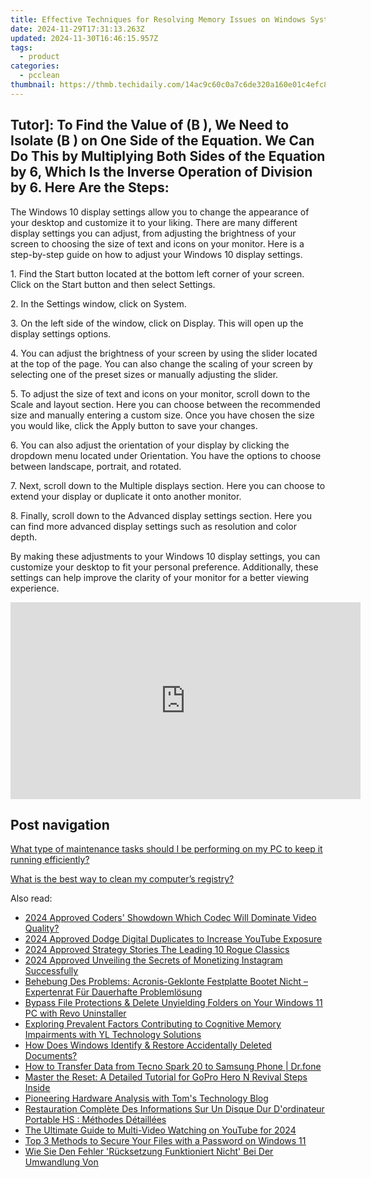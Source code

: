 ```yaml
---
title: Effective Techniques for Resolving Memory Issues on Windows Systems - Insights by YL Computing
date: 2024-11-29T17:31:13.263Z
updated: 2024-11-30T16:46:15.957Z
tags:
  - product
categories:
  - pcclean
thumbnail: https://thmb.techidaily.com/14ac9c60c0a7c6de320a160e01c4efc88f6a5375e7f1f2f22a50af90ed0a0cd5.jpg
---
```


## Tutor]: To Find the Value of \(B \), We Need to Isolate \(B \) on One Side of the Equation. We Can Do This by Multiplying Both Sides of the Equation by 6, Which Is the Inverse Operation of Division by 6. Here Are the Steps:

The Windows 10 display settings allow you to change the appearance of your desktop and customize it to your liking. There are many different display settings you can adjust, from adjusting the brightness of your screen to choosing the size of text and icons on your monitor. Here is a step-by-step guide on how to adjust your Windows 10 display settings. 

1\. Find the Start button located at the bottom left corner of your screen. Click on the Start button and then select Settings.

2\. In the Settings window, click on System.

3\. On the left side of the window, click on Display. This will open up the display settings options. 

4\. You can adjust the brightness of your screen by using the slider located at the top of the page. You can also change the scaling of your screen by selecting one of the preset sizes or manually adjusting the slider.

5\. To adjust the size of text and icons on your monitor, scroll down to the Scale and layout section. Here you can choose between the recommended size and manually entering a custom size. Once you have chosen the size you would like, click the Apply button to save your changes.

6\. You can also adjust the orientation of your display by clicking the dropdown menu located under Orientation. You have the options to choose between landscape, portrait, and rotated.

7\. Next, scroll down to the Multiple displays section. Here you can choose to extend your display or duplicate it onto another monitor.

8\. Finally, scroll down to the Advanced display settings section. Here you can find more advanced display settings such as resolution and color depth. 

By making these adjustments to your Windows 10 display settings, you can customize your desktop to fit your personal preference. Additionally, these settings can help improve the clarity of your monitor for a better viewing experience.

<!-- affiliate ads begin -->
<iframe width="560" height="315" src="https://www.youtube.com/embed/aYH0B2HqcIM?si=3fkoG85L6hAeB4ok" title="YouTube video player" frameborder="0" allow="accelerometer; autoplay; clipboard-write; encrypted-media; gyroscope; picture-in-picture; web-share" referrerpolicy="strict-origin-when-cross-origin" allowfullscreen></iframe>
<!-- affiliate ads end -->

## Post navigation

[What type of maintenance tasks should I be performing on my PC to keep it running efficiently?](https://tools.techidaily.com/pcclean/products/)

[What is the best way to clean my computer’s registry?](https://tools.techidaily.com/pcclean/products/)

<ins class="adsbygoogle"
     style="display:block"
     data-ad-format="autorelaxed"
     data-ad-client="ca-pub-7571918770474297"
     data-ad-slot="1223367746"></ins>

<ins class="adsbygoogle"
     style="display:block"
     data-ad-client="ca-pub-7571918770474297"
     data-ad-slot="8358498916"
     data-ad-format="auto"
     data-full-width-responsive="true"></ins>

<span class="atpl-alsoreadstyle">Also read:</span>
<div><ul>
<li><a href="https://extra-information.techidaily.com/2024-approved-coders-showdown-which-codec-will-dominate-video-quality/"><u>2024 Approved Coders' Showdown Which Codec Will Dominate Video Quality?</u></a></li>
<li><a href="https://youtube-webster.techidaily.com/approved-dodge-digital-duplicates-to-increase-youtube-exposure/"><u>2024 Approved Dodge Digital Duplicates to Increase YouTube Exposure</u></a></li>
<li><a href="https://on-screen-recording.techidaily.com/2024-approved-strategy-stories-the-leading-10-rogue-classics/"><u>2024 Approved Strategy Stories The Leading 10 Rogue Classics</u></a></li>
<li><a href="https://instagram-video-files.techidaily.com/2024-approved-unveiling-the-secrets-of-monetizing-instagram-successfully/"><u>2024 Approved Unveiling the Secrets of Monetizing Instagram Successfully</u></a></li>
<li><a href="https://win-cloud.techidaily.com/behebung-des-problems-acronis-geklonte-festplatte-bootet-nicht-expertenrat-fur-dauerhafte-problemlosung/"><u>Behebung Des Problems: Acronis-Geklonte Festplatte Bootet Nicht – Expertenrat Für Dauerhafte Problemlösung</u></a></li>
<li><a href="https://win-forum.techidaily.com/bypass-file-protections-and-delete-unyielding-folders-on-your-windows-11-pc-with-revo-uninstaller/"><u>Bypass File Protections & Delete Unyielding Folders on Your Windows 11 PC with Revo Uninstaller</u></a></li>
<li><a href="https://win-wonderful.techidaily.com/exploring-prevalent-factors-contributing-to-cognitive-memory-impairments-with-yl-technology-solutions/"><u>Exploring Prevalent Factors Contributing to Cognitive Memory Impairments with YL Technology Solutions</u></a></li>
<li><a href="https://win-cloud.techidaily.com/how-does-windows-identify-and-restore-accidentally-deleted-documents/"><u>How Does Windows Identify & Restore Accidentally Deleted Documents?</u></a></li>
<li><a href="https://android-transfer.techidaily.com/how-to-transfer-data-from-tecno-spark-20-to-samsung-phone-drfone-by-drfone-transfer-from-android-transfer-from-android/"><u>How to Transfer Data from Tecno Spark 20 to Samsung Phone | Dr.fone</u></a></li>
<li><a href="https://win-cloud.techidaily.com/master-the-reset-a-detailed-tutorial-for-gopro-hero-n-revival-steps-inside/"><u>Master the Reset: A Detailed Tutorial for GoPro Hero N Revival Steps Inside</u></a></li>
<li><a href="https://hardware-updates.techidaily.com/pioneering-hardware-analysis-with-toms-technology-blog/"><u>Pioneering Hardware Analysis with Tom's Technology Blog</u></a></li>
<li><a href="https://win-cloud.techidaily.com/restauration-complete-des-informations-sur-un-disque-dur-dordinateur-portable-hs-methodes-detaillees/"><u>Restauration Complète Des Informations Sur Un Disque Dur D'ordinateur Portable HS : Méthodes Détaillées</u></a></li>
<li><a href="https://youtube-webster.techidaily.com/ltimate-guide-to-multi-video-watching-on-youtube-for-2024/"><u>The Ultimate Guide to Multi-Video Watching on YouTube for 2024</u></a></li>
<li><a href="https://win-cloud.techidaily.com/top-3-methods-to-secure-your-files-with-a-password-on-windows-11/"><u>Top 3 Methods to Secure Your Files with a Password on Windows 11</u></a></li>
<li><a href="https://win-cloud.techidaily.com/wie-sie-den-fehler-rucksetzung-funktioniert-nicht-bei-der-umwandlung-von/"><u>Wie Sie Den Fehler 'Rücksetzung Funktioniert Nicht' Bei Der Umwandlung Von</u></a></li>
</ul></div>

